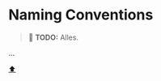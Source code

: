 # Naming Conventions

> :construction: **TODO:** Alles.

...


<!-- Dieser Link sollte am Ende der Datei stehen! -->
<a class="top-link" href="#">:arrow_up:</a>